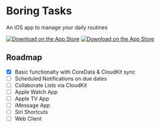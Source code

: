 # Boring Tasks

An iOS app to manage your daily routines

[![Download on the App Store](https://linkmaker.itunes.apple.com/assets/shared/badges/en-us/appstore-lrg.svg)](http://itunes.apple.com/app/id1493281581) [![Download on the App Store](https://linkmaker.itunes.apple.com/assets/shared/badges/en-us/macappstore-lrg.svg)](http://itunes.apple.com/app/id1493658806)

## Roadmap

* [x] Basic functionalty with CoreData & CloudKit sync
* [ ] Scheduled Notifications on due dates
* [ ] Collaborate Lists via CloudKit
* [ ] Apple Watch App
* [ ] Apple TV App
* [ ] iMessage App
* [ ] Siri Shortcuts
* [ ] Web Client

